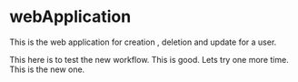 # webApplication

This is the web application for creation , deletion and update for a user.

This here is to test the new workflow. This is good. Lets try one more time. This is the new one.